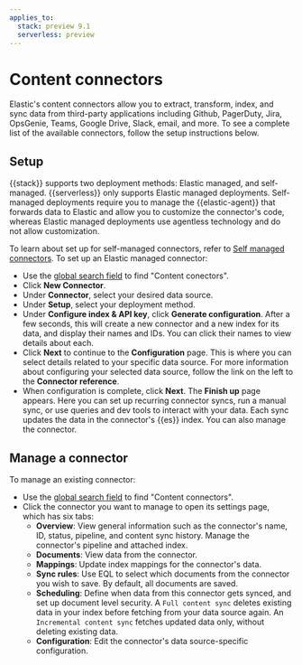 ```yaml
---
applies_to:
  stack: preview 9.1
  serverless: preview
---
```


# Content connectors

Elastic's content connectors allow you to extract, transform, index, and sync data from third-party applications including Github, PagerDuty, Jira, OpsGenie, Teams, Google Drive, Slack, email, and more. To see a complete list of the available connectors, follow the setup instructions below. 

## Setup 
{{stack}} supports two deployment methods: Elastic managed, and self-managed. {{serverless}} only supports Elastic managed deployments. Self-managed deployments require you to manage the {{elastic-agent}} that forwards data to Elastic and allow you to customize the connector's code, whereas Elastic managed deployments use agentless technology and do not allow customization.

To learn about set up for self-managed connectors, refer to [Self managed connectors](elasticsearch://reference/search-connectors/self-managed-connectors.md). To set up an Elastic managed connector:

- Use the [global search field](/explore-analyze/find-and-organize/find-apps-and-objects.md) to find "Content conectors".
- Click **New Connector**.
- Under **Connector**, select your desired data source.
- Under **Setup**, select your deployment method. 
- Under **Configure index & API key**, click **Generate configuration**. After a few seconds, this will create a new connector and a new index for its data, and display their names and IDs. You can click their names to view details about each. 
- Click **Next** to continue to the **Configuration** page. This is where you can select details related to your specific data source. For more information about configuring your selected data source, follow the link on the left to the **Connector reference**.
- When configuration is complete, click **Next**. The **Finish up** page appears. Here you can set up recurring connector syncs, run a manual sync, or use queries and dev tools to interact with your data. Each sync updates the data in the connector's {{es}} index. You can also manage the connector.


## Manage a connector 

To manage an existing connector:

- Use the [global search field](/explore-analyze/find-and-organize/find-apps-and-objects.md) to find "Content connectors". 
- Click the connector you want to manage to open its settings page, which has six tabs:
  - **Overview**: View general information such as the connector's name, ID, status, pipeline, and content sync history. Manage the connector's pipeline and attached index.
  - **Documents**: View data from the connector.
  - **Mappings**: Update index mappings for the connector's data.
  - **Sync rules**: Use EQL to select which documents from the connector you wish to save. By default, all documents are saved.
  - **Scheduling**: Define when data from this connector gets synced, and set up document level security. A `Full content sync` deletes existing data in your index before fetching from your data source again. An `Incremental content sync` fetches updated data only, without deleting existing data. 
  - **Configuration**: Edit the connector's data source-specific configuration.